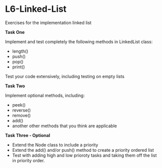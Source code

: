 # L6-Linked-List
Exercises for the implementation linked list

**Task One**

Implement and test completely the following methods in LinkedList class:
- length()
- push()
- pop()
- print()

Test your code extensively, including testing on empty lists

**Task Two**

Implement optional methods, including:
- peek()
- reverse()
- remove()
- add()
- another other methods that you think are applicable

**Task Three - Optional**

- Extend the Node class to include a priority
- Extend the add() and/or push() method to create a priority ordered list
- Test with adding high and low prioroty tasks and taking them off the list in priority order.
